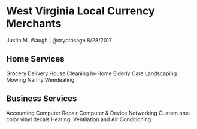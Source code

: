 # West Virginia Local Currency Merchants
Justin M. Waugh | @cryptosage
8/28/2017


Home Services
----------------

Grocery Delivery
House Cleaning
In-Home Elderly Care
Landscaping
Mowing
Nanny
Weedeating

Business Services
----------------
Accounting
Computer Repair
Computer & Device Networking
Custom one-color vinyl decals
Heating, Ventilation and Air Conditioning